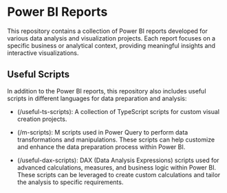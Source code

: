 # Power BI Reports

This repository contains a collection of Power BI reports developed for various data analysis and visualization projects. Each report focuses on a specific business or analytical context, providing meaningful insights and interactive visualizations.

## Useful Scripts

In addition to the Power BI reports, this repository also includes useful scripts in different languages for data preparation and analysis:

- (/useful-ts-scripts): A collection of TypeScript scripts for custom visual creation projects.

- (/m-scripts): M scripts used in Power Query to perform data transformations and manipulations. These scripts can help customize and enhance the data preparation process within Power BI.

- (/useful-dax-scripts): DAX (Data Analysis Expressions) scripts used for advanced calculations, measures, and business logic within Power BI. These scripts can be leveraged to create custom calculations and tailor the analysis to specific requirements.

